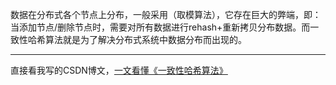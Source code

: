 数据在分布式各个节点上分布，一般采用（取模算法），它存在巨大的弊端，即：当添加节点/删除节点时，需要对所有数据进行rehash+重新拷贝分布数据。而一致性哈希算法就是为了解决分布式系统中数据分布而出现的。

---

直接看我写的CSDN博文，[一文看懂《一致性哈希算法》](https://blog.csdn.net/weixin_36750623/article/details/84993780)
